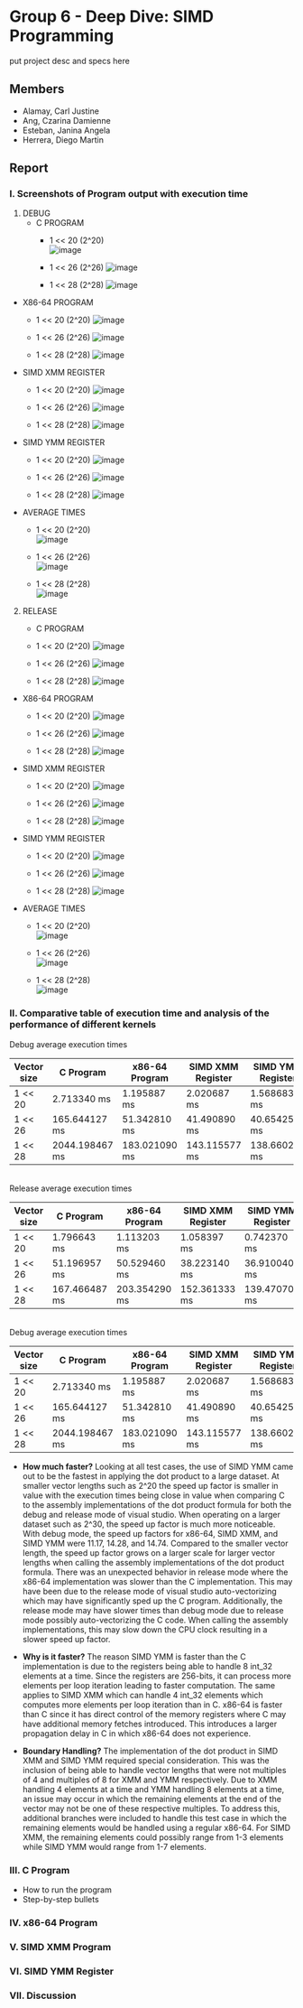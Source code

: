 # Group 6 - Deep Dive: SIMD Programming

put project desc and specs here

## Members

* Alamay, Carl Justine
* Ang, Czarina Damienne
* Esteban, Janina Angela
* Herrera, Diego Martin

## Report

### I. Screenshots of Program output with execution time
1. DEBUG
   - C PROGRAM
     - 1 << 20 (2^20)<br/>
       ![image](https://github.com/user-attachments/assets/e444ceb2-9f16-4f8c-9822-721c6ca4439c)
       
     - 1 << 26 (2^26)
       ![image](https://github.com/user-attachments/assets/29995bda-263e-4bef-a814-f5adc8b371eb)

     - 1 << 28 (2^28)
       ![image](https://github.com/user-attachments/assets/7c5d1f78-caa5-479b-8196-f0256f4627cb)

  - X86-64 PROGRAM
    - 1 << 20 (2^20)
      ![image](https://github.com/user-attachments/assets/e82f7099-76c2-43da-8412-9b408a1e55a2)

    - 1 << 26 (2^26)
      ![image](https://github.com/user-attachments/assets/96d1e62e-cbc0-43b2-8af0-60981401c5a8)

    - 1 << 28 (2^28)
      ![image](https://github.com/user-attachments/assets/e15564ef-cda6-4922-b29e-1b2d356d0920)
      
  - SIMD XMM REGISTER
    - 1 << 20 (2^20)
      ![image](https://github.com/user-attachments/assets/e4795fb5-b3c4-4646-b237-54f5d65cb12f)

    - 1 << 26 (2^26)
      ![image](https://github.com/user-attachments/assets/3240b3e1-ddb1-425f-9f1b-d725b6367095)

    - 1 << 28 (2^28)
      ![image](https://github.com/user-attachments/assets/d96e45df-6779-4ac9-b1b9-1969fc75a909)
  
  - SIMD YMM REGISTER
    - 1 << 20 (2^20)
      ![image](https://github.com/user-attachments/assets/80bae7b1-7b43-4fd2-ac7d-9c967a463a94)

    - 1 << 26 (2^26)
      ![image](https://github.com/user-attachments/assets/5187410b-791b-43f0-966b-1211daa037d4)

    - 1 << 28 (2^28)
      ![image](https://github.com/user-attachments/assets/eb6d464b-f57f-4d19-a398-47b5a3159919)
    
  - AVERAGE TIMES
    - 1 << 20 (2^20)<br/>
      ![image](https://github.com/user-attachments/assets/0e3efdd6-f4c9-48b5-b266-241078b9ebdf)

    - 1 << 26 (2^26)<br/>
      ![image](https://github.com/user-attachments/assets/07a0bb18-37f4-41e1-8fd4-3a55855a53d8)

    - 1 << 28 (2^28)<br/>
      ![image](https://github.com/user-attachments/assets/1d9af4b4-a6f0-4b74-88d9-fe907a658707)

2. RELEASE
   -  C PROGRAM
     - 1 << 20 (2^20)
       ![image](https://github.com/user-attachments/assets/b462cfc3-f9bf-4059-b1b7-56bbb4ee215c)

     - 1 << 26 (2^26)
       ![image](https://github.com/user-attachments/assets/cc6d197e-7767-44ca-941f-a8f1c3b84714)

     - 1 << 28 (2^28)
       ![image](https://github.com/user-attachments/assets/6fbdc5cd-44b4-4e55-bdeb-c9d12612b787)

  - X86-64 PROGRAM
    - 1 << 20 (2^20)
      ![image](https://github.com/user-attachments/assets/1b040bfa-2ee6-465e-9949-15075ab3a7bf)

    - 1 << 26 (2^26)
      ![image](https://github.com/user-attachments/assets/4ee245aa-0253-4ad4-99cb-c3f221fa8df4)

    - 1 << 28 (2^28)
      ![image](https://github.com/user-attachments/assets/3a9ebe38-e578-497d-b46e-793b1f17f0c7)

  - SIMD XMM REGISTER
    - 1 << 20 (2^20)
      ![image](https://github.com/user-attachments/assets/50c1d13d-7300-484b-a1dc-2f7f78de7419)

    - 1 << 26 (2^26)
      ![image](https://github.com/user-attachments/assets/117319e9-528e-4396-989b-82efb941d035)

    - 1 << 28 (2^28)
      ![image](https://github.com/user-attachments/assets/b03f4597-f6f6-43fb-9404-2826adff4bff)

  - SIMD YMM REGISTER
    - 1 << 20 (2^20)
      ![image](https://github.com/user-attachments/assets/4bac7558-782d-47a9-b2dc-d4d8e5fa8fcb)

    - 1 << 26 (2^26)
      ![image](https://github.com/user-attachments/assets/2c7928ed-a145-434e-9a54-1219d339f41c)

    - 1 << 28 (2^28)
      ![image](https://github.com/user-attachments/assets/8834131d-80a1-4555-8b10-bd57973d41ea)

  - AVERAGE TIMES
    - 1 << 20 (2^20)<br/>
      ![image](https://github.com/user-attachments/assets/151b406a-509e-486c-9c27-2f472c56424e)

    - 1 << 26 (2^26)<br/>
      ![image](https://github.com/user-attachments/assets/adc90cbc-4580-4704-bb57-0635e7d3dd14)

    - 1 << 28 (2^28)<br/>
      ![image](https://github.com/user-attachments/assets/7516ce33-e1ef-45b7-a30b-da0773a8a6cc)

### II. Comparative table of execution time and analysis of the performance of different kernels

Debug average execution times

| Vector size | C Program      | x86-64 Program | SIMD XMM Register | SIMD YMM Register |
| ----------- | -------------- | -------------- | ----------------- | ----------------- |
| 1 << 20     | 2.713340 ms    | 1.195887 ms    | 2.020687 ms       | 1.568683 ms       |
| 1 << 26     | 165.644127 ms  | 51.342810 ms   | 41.490890 ms      | 40.654257 ms      |
| 1 << 28     | 2044.198467 ms | 183.021090 ms  | 143.115577 ms     | 138.660233 ms     |
<br/>
Release average execution times

| Vector size | C Program      | x86-64 Program | SIMD XMM Register | SIMD YMM Register |
| ----------- | -------------- | -------------- | ----------------- | ----------------- |
| 1 << 20     | 1.796643 ms    | 1.113203 ms    | 1.058397 ms       | 0.742370 ms       |
| 1 << 26     | 51.196957  ms  | 50.529460 ms   | 38.223140 ms      | 36.910040 ms      |
| 1 << 28     | 167.466487 ms  | 203.354290 ms  | 152.361333 ms     | 139.470703 ms     |
<br/>
Debug average execution times

| Vector size | C Program      | x86-64 Program | SIMD XMM Register | SIMD YMM Register |
| ----------- | -------------- | -------------- | ----------------- | ----------------- |
| 1 << 20     | 2.713340 ms    | 1.195887 ms    | 2.020687 ms       | 1.568683 ms       |
| 1 << 26     | 165.644127 ms  | 51.342810 ms   | 41.490890 ms      | 40.654257 ms      |
| 1 << 28     | 2044.198467 ms | 183.021090 ms  | 143.115577 ms     | 138.660233 ms     |

- **How much faster?**
Looking at all test cases, the use of SIMD YMM came out to be the fastest in applying the dot product to a large dataset. At smaller vector lengths such as 2^20 the speed up factor is smaller in value with the execution times being close in value when comparing C to the assembly implementations of the dot product formula for both the debug and release mode of visual studio. When operating on a larger dataset such as 2^30, the speed up factor is much more noticeable. With debug mode, the speed up factors for x86-64, SIMD XMM, and SIMD YMM were 11.17, 14.28, and 14.74. Compared to the smaller vector length, the speed up factor grows on a larger scale for larger vector lengths when calling the assembly implementations of the dot product formula. There was an unexpected behavior in release mode where the x86-64 implementation was slower than the C implementation. This may have been due to the release mode of visual studio auto-vectorizing which may have significantly sped up the C program. Additionally, the release mode may have slower times than debug mode due to release mode possibly auto-vectorizing the C code. When calling the assembly implementations, this may slow down the CPU clock resulting in a slower speed up factor.

- **Why is it faster?**
The reason SIMD YMM is faster than the C implementation is due to the registers being able to handle 8 int_32 elements at a time. Since the registers are 256-bits, it can process more elements per loop iteration leading to faster computation. The same applies to SIMD XMM which can handle 4 int_32 elements which computes more elements per loop iteration than in C. x86-64 is faster than C since it has direct control of the memory registers where C may have additional memory fetches introduced. This introduces a larger propagation delay in C in which x86-64 does not experience.

- **Boundary Handling?**
The implementation of the dot product in SIMD XMM and SIMD YMM required special consideration. This was the inclusion of being able to handle vector lengths that were not multiples of 4 and multiples of 8 for XMM and YMM respectively. Due to XMM handling 4 elements at a time and YMM handling 8 elements at a time, an issue may occur in which the remaining elements at the end of the vector may not be one of these respective multiples. To address this, additional branches were included to handle this test case in which the remaining elements would be handled using a regular x86-64. For SIMD XMM, the remaining elements could possibly range from 1-3 elements while SIMD YMM would range from 1-7 elements.

### III. C Program 

* How to run the program
* Step-by-step bullets

### IV. x86-64 Program


### V. SIMD XMM Program


### VI. SIMD YMM Register


### VII. Discussion

